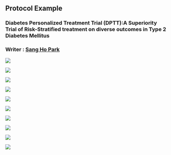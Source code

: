 ## Protocol Example

### Diabetes Personalized Treatment Trial (DPTT):A Superiority Trial of Risk-Stratified treatment on diverse outcomes in Type 2 Diabetes Mellitus

### Writer : [Sang Ho Park](https://www.linkedin.com/in/shstat1729/)

![](../pics/slide1.jpg)

![](../pics/slide2.jpg)

![](../pics/slide3.jpg)

![](../pics/slide4.jpg)

![](../pics/slide5.jpg)

![](../pics/slide6.jpg)

![](../pics/slide7.jpg)

![](../pics/slide8.jpg)

![](../pics/slide9.jpg)

![](../pics/slide10.jpg)
